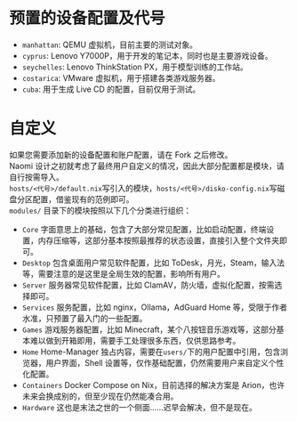 # 预置的设备配置及代号

- `manhattan`: QEMU 虚拟机，目前主要的测试对象。
- `cyprus`: Lenovo Y7000P，用于开发的笔记本，同时也是主要游戏设备。
- `seychelles`: Lenovo ThinkStation PX，用于模型训练的工作站。
- `costarica`: VMware 虚拟机，用于搭建各类游戏服务器。
- `cuba`: 用于生成 Live CD 的配置，目前仅用于测试。

# 自定义

如果您需要添加新的设备配置和账户配置，请在 Fork 之后修改。\
Naomi 设计之初就考虑了最终用户自定义的情况，因此大部分配置都是模块，请自行按需导入。\
`hosts/<代号>/default.nix`写引入的模块，`hosts/<代号>/disko-config.nix`写磁盘分区配置，借鉴现有的范例即可。\
`modules/` 目录下的模块按照以下几个分类进行组织：

- `Core` 字面意思上的基础，包含了大部分常见配置，比如启动配置，终端设置，内存压缩等，这部分基本按照最推荐的状态设置，直接引入整个文件夹即可。
- `Desktop` 包含桌面用户常见软件配置，比如 ToDesk，月光，Steam，输入法等，需要注意的是这里是全局生效的配置，影响所有用户。
- `Server` 服务器常见软件配置，比如 ClamAV，防火墙，虚拟化配置，按需选择即可。
- `Services` 服务配置，比如 nginx，Ollama，AdGuard Home 等，受限于作者水准，只预置了最入门的一些配置。
- `Games` 游戏服务器配置，比如 Minecraft，某个八按钮音乐游戏等，这部分基本难以做到开箱即用，需要手工处理很多东西，仅供思路参考。
- `Home` Home-Manager 独占内容，需要在`users/`下的用户配置中引用，包含浏览器，用户界面，Shell 设置等，仅作基础配置，仍然需要用户来自定义个性化配置。
- `Containers` Docker Compose on Nix，目前选择的解决方案是 Arion，也许未来会换成别的，但至少现在仍然能凑合用。
- `Hardware` 这也是末法之世的一个侧面……迟早会解决，但不是现在。
